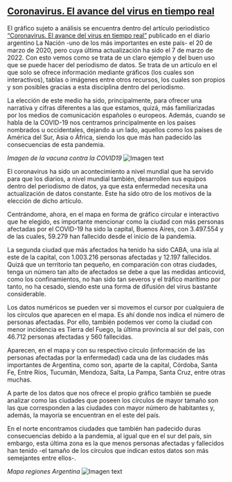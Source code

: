 ## <a href="https://www.lanacion.com.ar/el-mundo/coronavirus-asi-es-avance-del-virus-se-nid2328201/">Coronavirus. El avance del virus en tiempo real</a>

El gráfico sujeto a análisis se encuentra dentro del artículo periodístico <a href="https://www.lanacion.com.ar/el-mundo/coronavirus-asi-es-avance-del-virus-se-nid2328201/">“Coronavirus. El avance del virus en tiempo real”</a> publicado en el diario argentino La Nación -uno de los más importantes en este país- el 20 de marzo de 2020, pero cuya última actualización ha sido el 7 de marzo de 2022. Con esto vemos como se trata de un claro ejemplo y del buen uso que se puede hacer del periodismo de datos. Se trata de un artículo en el que solo se ofrece información mediante gráficos (los cuales son interactivos), tablas o imágenes entre otros recursos, los cuales son propios y son posibles gracias a esta disciplina dentro del periodismo.  

La elección de este medio ha sido, principalmente, para ofrecer una narrativa y cifras diferentes a las que estamos, quizá, más familiarizadas por los medios de comunicación españoles o europeos. Además, cuando se habla de la COVID-19 nos centramos principalmente en los países nombrados u occidentales, dejando a un lado, aquellos como los países de América del Sur, Asia o África, siendo los que más han padecido las consecuencias de esta pandemia. 

*Imagen de la vacuna contra la COVID19*
![Imagen text](https://github.com/IreneMira/Repositorio-IreneMira/blob/main/vacuna.png) 

El coronavirus ha sido un acontecimiento a nivel mundial que ha servido para que los diarios, a nivel mundial también, desarrollen sus equipos dentro del periodismo de datos, ya que esta enfermedad necesita una actualización de datos constante. Este ha sido otro de los motivos de la elección de dicho artículo. 

Centrándome, ahora, en el mapa en forma de gráfico circular e interactivo que he elegido, es importante mencionar como la ciudad con más personas afectadas por el COVID-19 ha sido la capital, Buenos Aires, con 3.497.554 y de las cuales, 59.279 han fallecido desde el inicio de la pandemia. 

La segunda ciudad que más afectados ha tenido ha sido CABA, una isla al este de la capital, con 1.003.216 personas afectadas y 12.197 fallecidos. Quizá que un territorio tan pequeño, en comparación con otras ciudades, tenga un número tan alto de afectados se debe a que las medidas anticovid, como los confinamientos, no han sido tan severos y el tráfico marítimo por tanto, no ha cesado, siendo este una forma de difusión del virus bastante considerable. 

Los datos numéricos se pueden ver si movemos el cursor por cualquiera de los círculos que aparecen en el mapa. Es ahí donde nos indica el número de personas afectadas. Por ello, también podemos ver como la ciudad con menor incidencia es Tierra del Fuego, la última provincia al sur del país, con 46.712 personas afectadas y 560 fallecidas. 

Aparecen, en el mapa y con su respectivo círculo (información de las personas afectadas por la enfermedad) cada una de las ciudades más importantes de Argentina, como son, aparte de la capital, Córdoba, Santa Fe, Entre Ríos, Tucumán, Mendoza, Salta, La Pampa, Santa Cruz, entre otras muchas. 

A parte de los datos que nos ofrece el propio gráfico también se puede analizar como las ciudades que poseen los círculos de mayor tamaño son las que corresponden a las ciudades con mayor número de habitantes y, además, la mayoría se encuentran en el este del país.

En el norte encontramos ciudades que también han padecido duras consecuencias debido a la pandemia, al igual que en el sur del país, sin embargo, esta última zona es la que menos personas afectadas y fallecidos han tenido -el tamaño de los círculos que indican estos datos son más semejantes entre ellos-. 

*Mapa regiones Argentina*
![Imagen text](https://github.com/IreneMira/Repositorio-IreneMira/blob/main/regiones.png) 



